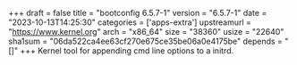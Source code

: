 +++
draft = false
title = "bootconfig 6.5.7-1"
version = "6.5.7-1"
date = "2023-10-13T14:25:30"
categories = ['apps-extra']
upstreamurl = "https://www.kernel.org"
arch = "x86_64"
size = "38360"
usize = "22640"
sha1sum = "06da522ca4ee63cf270e675ce35be06a0e4175be"
depends = "[]"
+++
Kernel tool for appending cmd line options to a initrd.